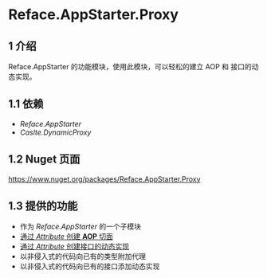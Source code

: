 # Reface.AppStarter.Proxy

## 1 介绍

Reface.AppStarter 的功能模块，使用此模块，可以轻松的建立 AOP 和 接口的动态实现。

## 1.1 依赖

* *Reface.AppStarter*
* *Caslte.DynamicProxy*

## 1.2 Nuget 页面

https://www.nuget.org/packages/Reface.AppStarter.Proxy

## 1.3 提供的功能

* 作为 *Reface.AppStarter* 的一个子模块
* [通过 *Attribute* 创建 **AOP** 切面](docs/ProxyAttribute.md)
* [通过 *Attribute* 创建接口的动态实现](docs/ImplementorAttribute.md)
* 以非侵入式的代码向已有的类型附加代理
* 以非侵入式的代码向已有的接口添加动态实现